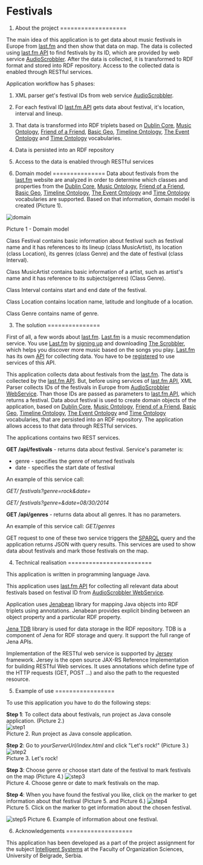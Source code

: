 Festivals
=========

1. About the project
===================

The main idea of this application is to get data about music festivals in Europe from [last.fm](http://www.last.fm/) and then show that data on map. The data is collected using [last.fm API](http://www.last.fm/api) to find festivals by its ID, which are provided by web service [AudioScrobbler](http://www.audioscrobbler.net/). After the data is collected, it is transformed to RDF format and stored into RDF repository. Access to the collected data is enabled through RESTful services.

Application workflow has 5 phases:

1. XML parser get's festival IDs from web service [AudioScrobbler](http://www.audioscrobbler.net/).
2. For each festival ID [last.fm API](http://www.last.fm/api) gets data about festival, it's location, interval and lineup.
3. That data is transformed into RDF triplets based on [Dublin Core](http://purl.org/dc/elements/1.1/), [Music Ontology](http://purl.org/ontology/mo/), [Friend of a Friend](http://xmlns.com/foaf/0.1/), [Basic Geo](http://www.w3.org/2003/01/geo/wgs84_pos#), [Timeline Ontology](http://purl.org/NET/c4dm/timeline.owl#), [The Event Ontology](http://purl.org/NET/c4dm/event.owl#) and [Time Ontology](http://www.w3.org/2006/time#) vocabularies.
4. Data is persisted into an RDF repository
5. Access to the data is enabled through RESTful services


2. Domain model
===============
Data about festivals from the [last.fm](http://www.last.fm/) website are analyzed in order to determine which classes and properties from the [Dublin Core](http://purl.org/dc/elements/1.1/), [Music Ontology](http://purl.org/ontology/mo/), [Friend of a Friend](http://xmlns.com/foaf/0.1/), [Basic Geo](http://www.w3.org/2003/01/geo/wgs84_pos#), [Timeline Ontology](http://purl.org/NET/c4dm/timeline.owl#), [The Event Ontology](http://purl.org/NET/c4dm/event.owl#) and [Time Ontology](http://www.w3.org/2006/time#) vocabularies are supported. Based on that information, domain model is created (Picture 1).

![domain](https://github.com/TheCoa/FestivalsWeb/blob/master/docs/image/domain_model.png)

Picture 1 - Domain model

Class Festival contains basic information about festival such as festival name and it has references to its lineup (class MusicArtist), its location (class Location), its genres (class Genre) and the date of festival (class Interval).

Class MusicArtist contains basic information of a artist, such as artist's name and it has reference to its subjects(genres) (Class Genre).

Class Interval contains start and end date of the festival.

Class Location contains location name, latitude and longitude of a location.

Class Genre contains name of genre.

3. The solution
===============

First of all, a few words about [last.fm](http://www.last.fm/). [Last.fm](http://www.last.fm/) is a music recommendation service. You use [Last.fm](http://www.last.fm/) by [signing up](https://secure.last.fm/join) and downloading [The Scrobbler](http://www.last.fm/download), which helps you discover more music based on the songs you play. [Last.fm](http://www.last.fm/) has its own [API](http://www.last.fm/api) for collecting data. You have to be [registered](https://secure.last.fm/join) to use services of this API.

This application collects data about festivals from the [last.fm](http://www.last.fm/). The data is collected by the [last.fm API](http://www.last.fm/api). But, before using services of [last.fm API](http://www.last.fm/api), XML Parser collects IDs of the festivals in Europe from [AudioScrobbler WebService](http://www.audioscrobbler.net/). Than those IDs are passed as parameters to [last.fm API](http://www.last.fm/api), which returns a festival. Data about festival is used to create domain objects of the application, based on [Dublin Core](http://purl.org/dc/elements/1.1/), [Music Ontology](http://purl.org/ontology/mo/), [Friend of a Friend](http://xmlns.com/foaf/0.1/), [Basic Geo](http://www.w3.org/2003/01/geo/wgs84_pos#), [Timeline Ontology](http://purl.org/NET/c4dm/timeline.owl#), [The Event Ontology](http://purl.org/NET/c4dm/event.owl#) and [Time Ontology](http://www.w3.org/2006/time#) vocabularies, that are persisted into an RDF repository. The application allows access to that data through RESTful services.

The applications contains two REST services.

**GET /api/festivals** - returns data about festival. Service's parameter is:
 - genre - specifies the genre of returned festivals
 - date - specifies the start date of festival
  
An example of this service call:  

  *GET/ festivals?genre=rock&date=*  
  
  *GET/ festivals?genre=&date=08/30/2014*

**GET /api/genres** - returns data about all genres. It has no parameters.

An example of this service call:
  *GET/genres*
  
GET request to one of these two service triggers the [SPARQL](http://www.w3.org/TR/rdf-sparql-query/) query and the application returns JSON with query results. This services are used to show data about festivals and mark those festivals on the map.

4. Technical realisation
========================

This application is written in programming language Java.

This application uses [last.fm API](http://www.last.fm/api) for collecting all relevant data about festivals based on festival ID from [AudioScrobbler WebService](http://www.audioscrobbler.net/).

Application uses [Jenabean](https://code.google.com/p/jenabean/) library for mapping Java objects into RDF triplets using annotations. Jenabean provides explicit binding between an object property and a particular RDF property.

[Jena TDB](http://jena.apache.org/documentation/tdb/) library is used for data storage in the RDF repository. TDB is a component of Jena for RDF storage and query. It support the full range of Jena APIs.

Implementation of the RESTful web service is supported by [Jersey](https://jersey.java.net/) framework. Jersey is the open source JAX-RS Reference Implementation for building RESTful Web services. It uses annotations which define type of the HTTP requests (GET, POST ...) and also the path to the requested resource.

5. Example of use
=================
  
To use this application you have to do the following steps:

**Step 1**: To collect data about festivals, run project as Java console application. (Picture 2.)  
![step1](https://github.com/TheCoa/FestivalsWeb/blob/master/docs/image/step1.png)  
Picture 2. Run project as Java console application.

**Step 2**: Go to *yourServerUrl/index.html* and click "Let's rock!" (Picture 3.)
![step2](https://github.com/TheCoa/FestivalsWeb/blob/master/docs/image/step2.png)  
Picture 3. Let's rock!
  
**Step 3**: Choose genre or choose start date of the festival to mark festivals on the map (Picture 4.)
![step3](https://github.com/TheCoa/FestivalsWeb/blob/master/docs/image/step3.png)  
Picture 4. Choose genre or date to mark festivals on the map.


**Step 4**: When you have found the festival you like, click on the marker to get information about that festival (Picture 5. and Picture 6.)
![step4](https://github.com/TheCoa/FestivalsWeb/blob/master/docs/image/step4.png)  
Picture 5. Click on the marker to get information about the chosen festival.  

![step5](https://github.com/TheCoa/FestivalsWeb/blob/master/docs/image/step5.png)
Picture 6. Example of information about one festival.

6. Acknowledgements
===================

This application has been developed as a part of the project assignment for the subject [Intelligent Systems](http://is.fon.rs/) at the Faculty of Organization Sciences, University of Belgrade, Serbia.
